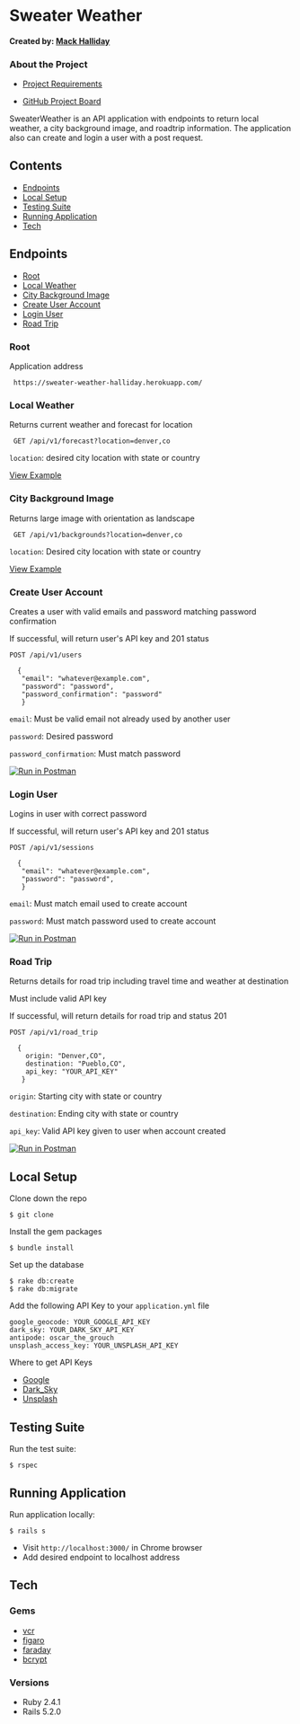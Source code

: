 

# Sweater Weather
#### Created by: [Mack Halliday](https://github.com/MackHalliday)

### About the Project

* [Project Requirements](https://backend.turing.io/module3/projects/sweater_weather)

* [GitHub Project Board](https://github.com/MackHalliday/sweater_weather/projects/1)

 SweaterWeather is an API application with endpoints to return local weather, a city background image, and roadtrip information. The application also can create and login a user with a post request.
 
## Contents 
 * [Endpoints](https://github.com/MackHalliday/sweater_weather/blob/master/README.md#endpoints)
 * [Local Setup](https://github.com/MackHalliday/sweater_weather/blob/master/README.md#local_setup)
 * [Testing Suite](https://github.com/MackHalliday/sweater_weather/blob/master/README.md#testing-suite)
 * [Running Application](https://github.com/MackHalliday/sweater_weather/blob/master/README.md#running-application)
 * [Tech](https://github.com/MackHalliday/sweater_weather/blob/master/README.md#tech)
 
## Endpoints

 * [Root](https://github.com/MackHalliday/sweater_weather/blob/master/README.md#root)
 * [Local Weather](https://github.com/MackHalliday/sweater_weather/blob/master/README.md#local-weather)
 * [City Background Image](https://github.com/MackHalliday/sweater_weather/blob/master/README.md#city-background-image)
 * [Create User Account](https://github.com/MackHalliday/sweater_weather/blob/master/README.md#create-user-account)
 * [Login User](https://github.com/MackHalliday/sweater_weather/blob/master/README.md#login-user)
 * [Road Trip](https://github.com/MackHalliday/sweater_weather/blob/master/README.md#road-trip)

### Root 
Application address

``` https://sweater-weather-halliday.herokuapp.com/```

### Local Weather
Returns current weather and forecast for location

``` GET /api/v1/forecast?location=denver,co```

```location```: desired city location with state or country

[View Example](https://sweater-weather-halliday.herokuapp.com/api/v1/forecast?location=denver,co)
### City Background Image

  Returns large image with orientation as landscape

  ``` GET /api/v1/backgrounds?location=denver,co```

  ```location```: Desired city location with state or country

  [View Example](https://sweater-weather-halliday.herokuapp.com/api/v1/backgrounds?location=denver,co)

### Create User Account

  Creates a user with valid emails and password matching password confirmation
  
  If successful, will return user's API key and 201 status

  ```POST /api/v1/users```
  
  ``` body 
    {
     "email": "whatever@example.com",
     "password": "password",
     "password_confirmation": "password"
     }
  ```
  
  ```email```: Must be valid email not already used by another user
  
  ```password```: Desired password
  
  ```password_confirmation```: Must match password
  
[![Run in Postman](https://run.pstmn.io/button.svg)](https://app.getpostman.com/run-collection/0391478d4797e0605eef)

### Login User

  Logins in user with correct password
  
  If successful, will return user's API key and 201 status
  

  ```POST /api/v1/sessions ```
  
  ``` body 
    {
     "email": "whatever@example.com",
     "password": "password",
     }
  ```
  
  ```email```: Must match email used to create account
  
  ```password```: Must match password used to create account
  
  [![Run in Postman](https://run.pstmn.io/button.svg)](https://app.getpostman.com/run-collection/02164a249f505f30e528)
  
### Road Trip

  Returns details for road trip including travel time and weather at destination
   
  Must include valid API key
  
  If successful, will return details for road trip and status 201


  ``` POST /api/v1/road_trip ```
  
  ``` body 
    {
      origin: "Denver,CO",
      destination: "Pueblo,CO",
      api_key: "YOUR_API_KEY"
     }
  ```
  
  ```origin```: Starting city with state or country
  
  ```destination```: Ending city with state or country 
  
  ```api_key```: Valid API key given to user when account created
  
  [![Run in Postman](https://run.pstmn.io/button.svg)](https://app.getpostman.com/run-collection/25c04179c6f5520f5215)

## Local Setup

Clone down the repo
```
$ git clone
```

Install the gem packages
```
$ bundle install
```

Set up the database
```
$ rake db:create
$ rake db:migrate

```

Add the following API Key to your `application.yml` file

``` 
google_geocode: YOUR_GOOGLE_API_KEY
dark_sky: YOUR_DARK_SKY_API_KEY
antipode: oscar_the_grouch
unsplash_access_key: YOUR_UNSPLASH_API_KEY
```
  Where to get API Keys
   * [Google](https://developers.google.com/maps/documentation/javascript/get-api-key)
   * [Dark_Sky](https://darksky.net/dev)
   * [Unsplash](https://unsplash.com/developers)

## Testing Suite
Run the test suite:
```
$ rspec
```

## Running Application
Run application locally:
```
$ rails s
```
- Visit `http://localhost:3000/` in Chrome browser 
- Add desired endpoint to localhost address

## Tech

### Gems
* [vcr](https://github.com/vcr/vcr)
* [figaro](https://github.com/laserlemon/figaro)
* [faraday](https://github.com/lostisland/faraday)
* [bcrypt](https://rubygems.org/gems/bcrypt/versions/3.1.12)

### Versions
* Ruby 2.4.1
* Rails 5.2.0
